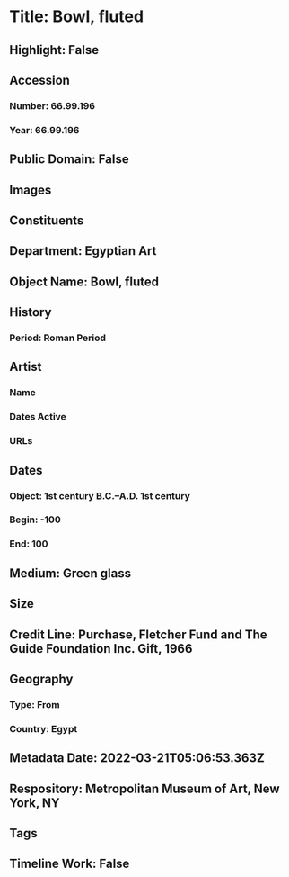# Title: Bowl, fluted
## Highlight: False
## Accession
### Number: 66.99.196
### Year: 66.99.196
## Public Domain: False
## Images
## Constituents
## Department: Egyptian Art
## Object Name: Bowl, fluted
## History
### Period: Roman Period
## Artist
### Name
### Dates Active
### URLs
## Dates
### Object: 1st century B.C.–A.D. 1st century
### Begin: -100
### End: 100
## Medium: Green glass
## Size
## Credit Line: Purchase, Fletcher Fund and The Guide Foundation Inc. Gift, 1966
## Geography
### Type: From
### Country: Egypt
## Metadata Date: 2022-03-21T05:06:53.363Z
## Respository: Metropolitan Museum of Art, New York, NY
## Tags
## Timeline Work: False